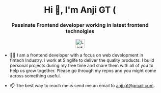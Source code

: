 <h1 align="center">Hi 👋, I'm Anji GT ( </h1>
<h3 align="center">Passinate Frontend developer working in latest frontend technolgies</h3>

<div align=center>
  <a href="https://www.linkedin.com/in/anji-gt-61bb8446/"><img src="https://cdn.worldvectorlogo.com/logos/linkedin-icon-2.svg" title="Linkedin" alt="Linkedin Account" width="30"/></a>

</div>

- 👨‍💻 I am a frontend developer with a focus on web development in fintech Industry. I work at Singlife to deliver the quality products. I build personal projects during my free time and share them with all of you to help us grow together. Please go through my repos and you might come across something useful.



- 📫 The best way to reach me is send me an email to anji.gt@gmail.com.

<br>

<br>
